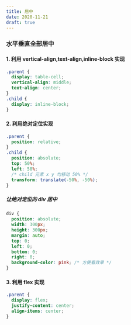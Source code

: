 ```yaml
---
title: 居中
date: 2020-11-21
draft: true
---
```


### 水平垂直全部居中

#### 1. 利用 vertical-align,text-align,inline-block 实现

```css
.parent {
  display: table-cell;
  vertical-align: middle;
  text-align: center;
}
.child {
  display: inline-block;
}
```

#### 2. 利用绝对定位实现

```css
.parent {
  position: relative;
}
.child {
  position: absolute;
  top: 50%;
  left: 50%;
  /* child 元素 x y 均移动 50% */
  transform: translate(-50%, -50%);
}
```

##### 让绝对定位的 div 居中

```css
div {
  position: absolute;
  width: 300px;
  height: 300px;
  margin: auto;
  top: 0;
  left: 0;
  bottom: 0;
  right: 0;
  background-color: pink; /* 方便看效果 */
}
```

#### 3. 利用 flex 实现

```css
.parent {
  display: flex;
  justify-content: center;
  align-items: center;
}
```
